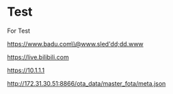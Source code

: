 # Test
For Test

https://www.badu.com\\@www.sled'dd;dd.www


https://live.bilibili.com

https://10.1.1.1

http://172.31.30.51:8866/ota_data/master_fota/meta.json
